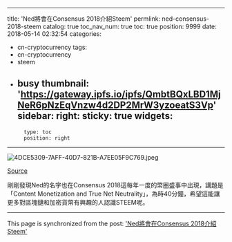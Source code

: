 
---
title: 'Ned將會在Consensus 2018介紹Steem'
permlink: ned-consensus-2018-steem
catalog: true
toc_nav_num: true
toc: true
position: 9999
date: 2018-05-14 02:32:54
categories:
- cn-cryptocurrency
tags:
- cn-cryptocurrency
- steem
- busy
thumbnail: 'https://gateway.ipfs.io/ipfs/QmbtBQxLBD1MjNeR6pNzEqVnzw4d2DP2MrW3yzoeatS3Vp'
sidebar:
    right:
        sticky: true
widgets:
    -
        type: toc
        position: right
---


![4DCE5309-7AFF-40D7-821B-A7EE05F9C769.jpeg](https://gateway.ipfs.io/ipfs/QmbtBQxLBD1MjNeR6pNzEqVnzw4d2DP2MrW3yzoeatS3Vp)

[Source](https://www.coindesk.com/events/consensus-2018/agenda/)

剛剛發現Ned的名字也在Consensus 2018這每年一度的幣圈盛事中出現，講題是「Content Monetization and True Net Neutrality」，為時40分鐘，希望這能讓更多對區塊鏈和加密貨幣有興趣的人認識STEEM呢。

- - -

This page is synchronized from the post: ['Ned將會在Consensus 2018介紹Steem'](https://steemit.com/@htliao/ned-consensus-2018-steem)
